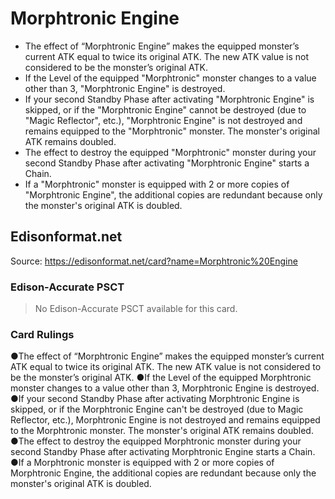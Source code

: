 # Morphtronic Engine

*   The effect of “Morphtronic Engine” makes the equipped monster’s current ATK equal to twice its original ATK. The new ATK value is not considered to be the monster’s original ATK.
*   If the Level of the equipped "Morphtronic" monster changes to a value other than 3, "Morphtronic Engine" is destroyed.
*   If your second Standby Phase after activating "Morphtronic Engine" is skipped, or if the "Morphtronic Engine" cannot be destroyed (due to "Magic Reflector", etc.), "Morphtronic Engine" is not destroyed and remains equipped to the "Morphtronic" monster. The monster's original ATK remains doubled.
*   The effect to destroy the equipped "Morphtronic" monster during your second Standby Phase after activating "Morphtronic Engine" starts a Chain.
*   If a "Morphtronic" monster is equipped with 2 or more copies of "Morphtronic Engine", the additional copies are redundant because only the monster's original ATK is doubled.

## Edisonformat.net

Source: https://edisonformat.net/card?name=Morphtronic%20Engine

### Edison-Accurate PSCT

> No Edison-Accurate PSCT available for this card.

### Card Rulings

●The effect of “Morphtronic Engine” makes the equipped monster’s current ATK equal to twice its original ATK. The new ATK value is not considered to be the monster’s original ATK.
●If the Level of the equipped Morphtronic monster changes to a value other than 3, Morphtronic Engine is destroyed.
●If your second Standby Phase after activating Morphtronic Engine is skipped, or if the Morphtronic Engine can't be destroyed (due to Magic Reflector, etc.), Morphtronic Engine is not destroyed and remains equipped to the Morphtronic monster. The monster's original ATK remains doubled.
●The effect to destroy the equipped Morphtronic monster during your second Standby Phase after activating Morphtronic Engine starts a Chain.
●If a Morphtronic monster is equipped with 2 or more copies of Morphtronic Engine, the additional copies are redundant because only the monster's original ATK is doubled.
            